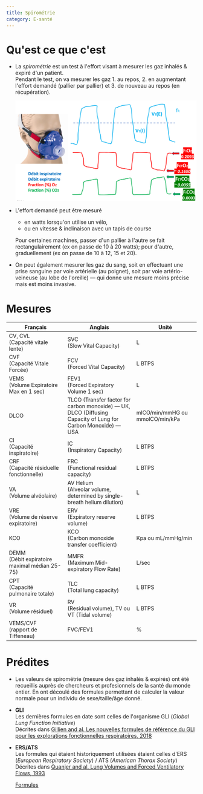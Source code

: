 ```yaml
---
title: Spirométrie
category: E-santé
---
```


# Qu'est ce que c'est

* La *spirométrie* est un test à l'effort visant à mesurer les gaz inhalés & expiré d'un patient.  
  Pendant le test, on va mesurer les gaz 1. au repos, 2. en augmentant l'effort demandé (pallier par pallier) et 3. de nouveau au repos (en récupération).

  ![](spirometry-cycle.png)

* L'effort demandé peut être mesuré
  - en watts lorsqu'on utilise un vélo,
  - ou en vitesse & inclinaison avec un tapis de course

  Pour certaines machines, passer d'un pallier à l'autre se fait rectangulairement (ex on passe de 10 à 20 watts); pour d'autre, graduellement (ex on passe de 10 à 12, 15 et 20).

* On peut également mesurer les gaz du sang, soit en effectuant une prise sanguine par voie artérielle (au poignet), soit par voie artério-veineuse (au lobe de l'oreille) — qui donne une mesure moins précise mais est moins invasive.

# Mesures

| Français | Anglais | Unité
|---       |---      |---
| CV, CVL<br>(Capacité vitale lente) | SVC<br>(Slow Vital Capacity) | L
| CVF<br>(Capacité Vitale Forcée) | FCV<br>(Forced Vital Capacity) | L BTPS
| VEMS<br>(Volume Expiratoire Max en 1 sec) | FEV1<br>(Forced Expiratory Volume 1 sec) | L
| DLCO | TLCO (Transfer factor for carbon monoxide) — UK,<br> DLCO (Diffusing Capacity of Lung for Carbon Monoxide) — USA | mlCO/min/mmHG ou mmolCO/min/kPa
| CI<br>(Capacité inspiratoire) | IC<br>(Inspiratory Capacity) | L BTPS
| CRF<br>(Capacité résiduelle fonctionnelle) | FRC<br>(Functional residual capacity) | L BTPS
VA<br>(Volume alvéolaire) | AV Helium<br>(Alveolar volume, determined by single-breath helium dilution) | L
| VRE<br>(Volume de réserve expiratoire) | ERV<br>(Expiratory reserve volume) | L BTPS
| KCO | KCO<br>(Carbon monoxide transfer coefficient) | Kpa ou mL/mmHg/min
| DEMM<br>(Débit expiratoire maximal médian 25-75) | MMFR<br>(Maximum Mid-expiratory Flow Rate) | L/sec
| CPT<br>(Capacité pulmonaire totale) | TLC<br>(Total lung capacity) | L BTPS
| VR<br>(Volume résiduel) | RV<br>(Residual volume), TV ou VT (Tidal volume) | L BTPS
| VEMS/CVF<br>(rapport de Tiffeneau) | FVC/FEV1 | %

# Prédites

* Les valeurs de spirométrie (mesure des gaz inhalés & expirés) ont été recueillis auprès de chercheurs et profesionnels de la santé du monde entier. En ont découlé des formules permettant de calculer la valeur normale pour un individu de sexe/taille/âge donné.

- **GLI**  
  Les dernières formules en date sont celles de l'organisme GLI (*Global Lung Function Initiative*)  
  Décrites dans <ins>Gillien and al. Les nouvelles formules de référence du GLI pour les explorations fonctionnelles respiratoires, 2018</ins>

- **ERS/ATS**  
  Les formules qui étaient historiquement utilisées étaient celles d'ERS (*European Respiratory Society*) / ATS (*American Thorax Society*)  
  Décrites dans <ins>Quanjer and al. Lung Volumes and Forced Ventilatory Flows, 1993</ins>

  [Formules](predicted)
